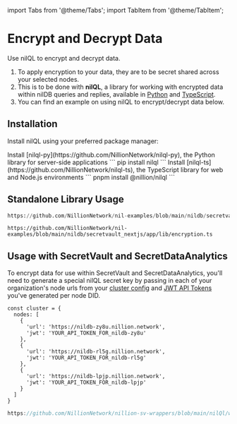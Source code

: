 import Tabs from '@theme/Tabs';
import TabItem from '@theme/TabItem';

# Encrypt and Decrypt Data

Use nilQL to encrypt and decrypt data.

1. To apply encryption to your data, they are to be secret shared across your selected nodes.
2. This is to be done with **nilQL**, a library for working with encrypted data within nilDB queries and replies, available in [Python](https://pypi.org/project/nilql/#description) and [TypeScript](https://www.npmjs.com/package/@nillion/nilql).
3. You can find an example on using nilQL to encrypt/decrypt data below.

## Installation

Install nilQL using your preferred package manager:

<Tabs>
  <TabItem value="python" label="Python">
  Install [nilql-py](https://github.com/NillionNetwork/nilql-py), the Python library for server-side applications
  ```
    pip install nilql
  ```
  </TabItem>
  <TabItem value="javascript" label="JavaScript">
  Install [nilql-ts](https://github.com/NillionNetwork/nilql-ts), the TypeScript library for web and Node.js environments
  ```
    pnpm install @nillion/nilql
  ```
  </TabItem>
</Tabs>

## Standalone Library Usage

<Tabs>
  <TabItem value="python" label="Python">

```python reference showGithubLink
https://github.com/NillionNetwork/nil-examples/blob/main/nildb/secretvault_python/encryption.py
```

</TabItem> 
<TabItem value="typescript" label="JavaScript">

```tsx reference showGithubLink
https://github.com/NillionNetwork/nil-examples/blob/main/nildb/secretvault_nextjs/app/lib/encryption.ts
```

</TabItem>

</Tabs>

## Usage with SecretVault and SecretDataAnalytics

To encrypt data for use within SecretVault and SecretDataAnalytics, you'll need to generate a special nilQL secret key by passing in each of your organization's node urls from your [cluster config](/build/secretVault-secretDataAnalytics/access#store-your-organizations-credentials) and [JWT API Tokens](/build/secretVault-secretDataAnalytics/generate-tokens) you've generated per node DID.

```
const cluster = {
  nodes: [
    {
      'url': 'https://nildb-zy8u.nillion.network',
      'jwt': 'YOUR_API_TOKEN_FOR_nildb-zy8u'
    },
    {
      'url': 'https://nildb-rl5g.nillion.network',
      'jwt': 'YOUR_API_TOKEN_FOR_nildb-rl5g'
    },
    {
      'url': 'https://nildb-lpjp.nillion.network',
      'jwt': 'YOUR_API_TOKEN_FOR_nildb-lpjp'
    }
  ]
}
```

```javascript reference showGithubLink
https://github.com/NillionNetwork/nillion-sv-wrappers/blob/main/nilQl/wrapper.js#L25-L27
```
